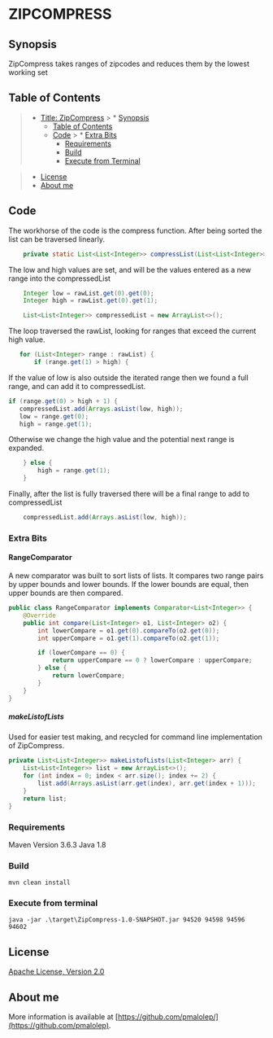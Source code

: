# ZIPCOMPRESS

## Synopsis
ZipCompress takes ranges of zipcodes and reduces them by the lowest working set

## Table of Contents
> * [Title: ZipCompress](#ZIPCOMPRESS)
    >   * [Synopsis](#synopsis)
>   * [Table of Contents](#table-of-contents)
>   * [Code](#code)
      >      * [Extra Bits](#extra-bits)
>     * [Requirements](#requirements)
>     * [Build](#build)
>     * [Execute from Terminal](#execute-from-terminal)

>   * [License](#license)
>   * [About me](#about-me)

## Code

The workhorse of the code is the compress function. After being sorted the list can be traversed linearly.
```java
    private static List<List<Integer>> compressList(List<List<Integer>> rawList) {
```
The low and high values are set, and will be the values entered as a new range into the compressedList
```java
    Integer low = rawList.get(0).get(0);
    Integer high = rawList.get(0).get(1);

    List<List<Integer>> compressedList = new ArrayList<>();
```
The loop traversed the rawList, looking for ranges that exceed the current high value.

```java
   for (List<Integer> range : rawList) {
       if (range.get(1) > high) {
```

If the value of low is also outside the iterated range then we found a full range, and can add it to compressedList.

```java
if (range.get(0) > high + 1) { 
   compressedList.add(Arrays.asList(low, high));
   low = range.get(0);
   high = range.get(1);
```
Otherwise we change the high value and the potential next range is expanded.
```java
    } else {
        high = range.get(1); 
    }
```
Finally, after the list is fully traversed there will be a final range to add to compressedList
```java
    compressedList.add(Arrays.asList(low, high));
```

### Extra Bits
#### RangeComparator
A new comparator was built to sort lists of lists. It compares two range pairs by upper bounds and lower bounds. If the lower bounds are equal, then upper bounds are then compared.

```java
public class RangeComparator implements Comparator<List<Integer>> {
    @Override
    public int compare(List<Integer> o1, List<Integer> o2) {
        int lowerCompare = o1.get(0).compareTo(o2.get(0));
        int upperCompare = o1.get(1).compareTo(o2.get(1));

        if (lowerCompare == 0) {
            return upperCompare == 0 ? lowerCompare : upperCompare;
        } else {
            return lowerCompare;
        }
    }
}
```
##### makeListofLists
Used for easier test making, and recycled for command line implementation of ZipCompress.
```java
private List<List<Integer>> makeListofLists(List<Integer> arr) {
    List<List<Integer>> list = new ArrayList<>();
    for (int index = 0; index < arr.size(); index += 2) {
        list.add(Arrays.asList(arr.get(index), arr.get(index + 1)));
    }
    return list;
}
```

### Requirements

Maven Version 3.6.3
Java 1.8

### Build

    mvn clean install

### Execute from terminal

    java -jar .\target\ZipCompress-1.0-SNAPSHOT.jar 94520 94598 94596 94602 

## License

[Apache License, Version 2.0](http://www.apache.org/licenses/LICENSE-2.0.html)

## About me

More information is available at [https://github.com/pmalolep/](https://github.com/pmalolep).